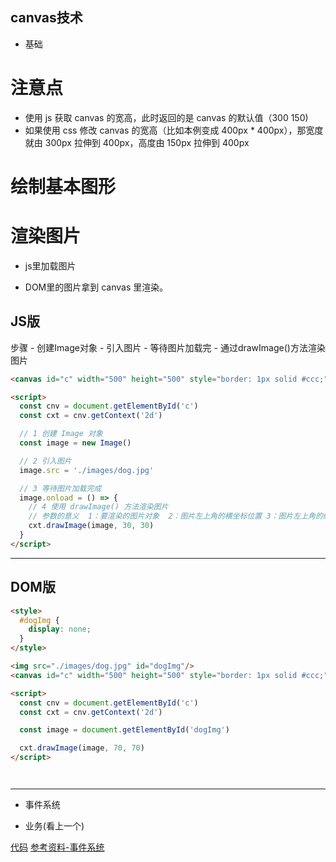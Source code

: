 ## canvas技术


- 基础



# 注意点
- 使用 js 获取 canvas 的宽高，此时返回的是 canvas 的默认值（300 150)
- 如果使用 css 修改 canvas 的宽高（比如本例变成 400px * 400px），那宽度就由 300px 拉伸到 400px，高度由 150px 拉伸到 400px



# 绘制基本图形



# 渲染图片

- js里加载图片

- DOM里的图片拿到 canvas 里渲染。


## JS版

步骤
    - 创建Image对象
    - 引入图片
    - 等待图片加载完
    - 通过drawImage()方法渲染图片

```html
<canvas id="c" width="500" height="500" style="border: 1px solid #ccc;"></canvas>

<script>
  const cnv = document.getElementById('c')
  const cxt = cnv.getContext('2d')

  // 1 创建 Image 对象
  const image = new Image()

  // 2 引入图片
  image.src = './images/dog.jpg'

  // 3 等待图片加载完成
  image.onload = () => {
    // 4 使用 drawImage() 方法渲染图片
    // 参数的意义  1：要渲染的图片对象  2：图片左上角的横坐标位置 3：图片左上角的纵坐标位置 4:图片的width 5:图片的height
    cxt.drawImage(image, 30, 30)
  }
</script>

```

---


## DOM版

```html
<style>
  #dogImg {
    display: none;
  }
</style>

<img src="./images/dog.jpg" id="dogImg"/>
<canvas id="c" width="500" height="500" style="border: 1px solid #ccc;"></canvas>

<script>
  const cnv = document.getElementById('c')
  const cxt = cnv.getContext('2d')

  const image = document.getElementById('dogImg')

  cxt.drawImage(image, 70, 70)
</script>




```
---





- 事件系统

- 业务(看上一个)

[代码](git@github.com:zhaoyuanmeng/ztcanvas.git)
[参考资料-事件系统](https://juejin.cn/post/6996811170459942925)